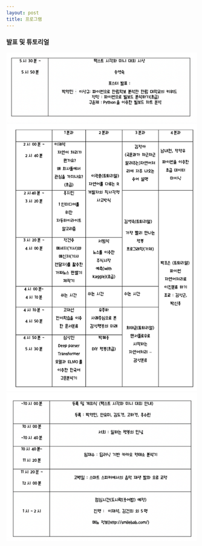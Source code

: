 ```yaml
---
layout: post
title: 프로그램
---
```





### 발표 및 튜토리얼

![table1](./assets/key.png)                  
![table2](./assets/time.png)
![table3](./assets/post.png)








